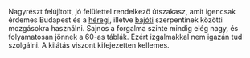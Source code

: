 Nagyrészt felújított, jó felülettel rendelkező útszakasz, amit igencsak érdemes Budapest és a [héregi](#Hereg), illetve [bajóti](#BajnaBajot) szerpentinek közötti mozgásokra használni. Sajnos a forgalma szinte mindig elég nagy, és folyamatosan jönnek a 60-as táblák. Ezért izgalmakkal nem igazán tud szolgálni. A kilátás viszont kifejezetten kellemes.

